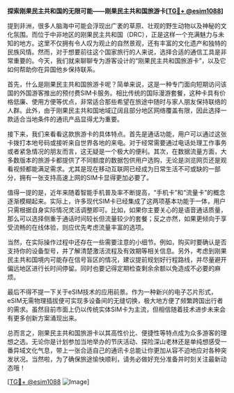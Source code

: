 **探索刚果民主共和国的无限可能——刚果民主共和国旅游卡[[TG💪+ @esim1088](https://t.me/s/esim1088)]**

提到非洲，很多人脑海中可能会浮现出广袤的草原、壮观的野生动物以及神秘的文化氛围。而位于中非地区的刚果民主共和国（DRC），正是这样一个充满魅力与未知的地方。这里不仅拥有令人叹为观止的自然景观，还有丰富的文化遗产和独特的民族风情。然而，对于想要前往这个国家旅行的人来说，选择合适的通信工具是非常重要的。今天，我们就来聊聊专为游客设计的“刚果民主共和国旅游卡”，以及它如何帮助你在异国他乡保持联系。

首先，什么是刚果民主共和国旅游卡呢？简单来说，这是一种专门面向短期访问该国的外国游客推出的预付费SIM卡服务。相比传统的国际漫游套餐，这种卡具有价格低廉、使用方便等优点，非常适合那些希望在旅途中随时与家人朋友保持联络的人群。此外，由于刚果民主共和国地域辽阔且部分地区网络覆盖有限，因此选择一款适合当地条件的通讯产品显得尤为重要。

接下来，我们来看看这款旅游卡的具体特点。首先是通话功能，用户可以通过这张卡拨打本地号码或接听来自世界各地的来电。对于经常需要通过电话处理工作事务或者紧急情况的朋友而言，这无疑是一个极大的便利。其次，在数据流量方面，大多数版本的旅游卡都提供了不同额度的数据包供用户选购，无论是浏览网页还是观看视频都能满足需求。尤其是现在移动互联网已经成为日常生活不可或缺的一部分，拥有一张支持高速上网的SIM卡显得更加必要了。

值得一提的是，近年来随着智能手机普及率不断提高，“手机卡”和“流量卡”的概念逐渐模糊起来。实际上，许多现代SIM卡已经集成了这两项基本功能于一体，用户只需根据自身实际情况灵活调整即可。比如，如果你主要关心的是语音通话质量，那么可以选择侧重于通话时间较长但流量较少的套餐；反之亦然，如果更倾向于享受流畅的在线体验，则应优先考虑流量丰富的选项。

当然，在实际操作过程中还存在一些需要注意的小细节。例如，购买时要确认是否支持你的设备型号，并了解清楚激活流程及有效期等相关信息。另外，考虑到刚果民主共和国境内可能存在信号盲区的情况，建议提前规划好行程路线，并尽量避开偏远地区进行长时间停留。同时也要记得定期检查剩余余额以免造成不必要的麻烦。

最后不得不提一下关于eSIM技术的应用前景。作为一种新兴的电子芯片形式，eSIM无需物理插拔便可实现多设备间的无缝切换，极大地方便了频繁跨国出行者的需求。虽然目前市面上仍以传统实体SIM卡为主流，但相信随着技术进步未来会有更多创新方案涌现出来。

总而言之，刚果民主共和国旅游卡以其高性价比、便捷性等特点成为众多游客的理想之选。无论你是计划参加当地举办的节庆活动、探险深山老林还是单纯想感受一番异域文化气息，带上一张合适自己的通讯卡总能让你更加从容不迫地应对各种突发状况。当然啦，为了确保旅途愉快顺利，请务必做好充分准备并时刻关注最新动态哦！

[[TG💪+ @esim1088](https://t.me/s/esim1088) ![Image](https://i.postimg.cc/4NQfJmqS/Snipaste-2025-05-13-00-14-12.png)]